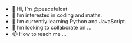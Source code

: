 - 👋 Hi, I’m @peacefulcat
- 👀 I’m interested in coding and maths.
- 🌱 I’m currently learning Python and JavaScript.
- 💞️ I’m looking to collaborate on ...
- 📫 How to reach me ...

<!---
peacefulcat/peacefulcat is a ✨ special ✨ repository because its `README.md` (this file) appears on your GitHub profile.
You can click the Preview link to take a look at your changes.
--->
